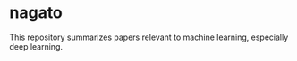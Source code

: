 # nagato
This repository summarizes papers relevant to machine learning, especially deep learning.  

